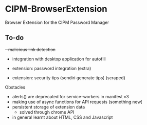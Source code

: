 # CIPM-BrowserExtension
Browser Extension for the CIPM Password Manager

## To-do
~~- malicious link detection~~


- integration with desktop application for autofill


- extension: password integration (extra)
- extension: security tips (sendiri generate tips) (scraped)

Obstacles
- alerts() are deprecated for service-workers in manifest v3
- making use of async functions for API requests (something new)
- persistent storage of extension data
    - solved through chrome API
- in general learnt about HTML, CSS and Javascript